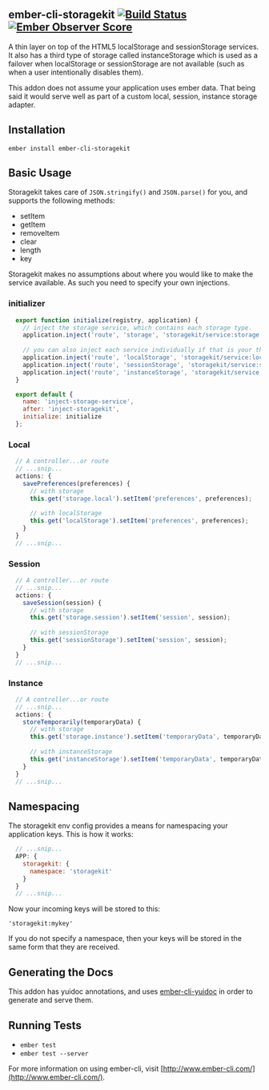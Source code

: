 ## ember-cli-storagekit [![Build Status](https://travis-ci.org/kennethdavidbuck/ember-cli-storagekit.svg?branch=develop)](https://travis-ci.org/kennethdavidbuck/ember-cli-storagekit) [![Ember Observer Score](http://emberobserver.com/badges/ember-cli-storagekit.svg)](http://emberobserver.com/addons/ember-cli-storagekit)

A thin layer on top of the HTML5 localStorage and sessionStorage services. It also has a third type of storage called 
instanceStorage which is used as a failover when localStorage or sessionStorage are not available (such as when a user intentionally disables them).

This addon does not assume your application uses ember data. That being said it would serve well as part of a custom local, session, instance storage adapter.

## Installation

```
ember install ember-cli-storagekit
```

## Basic Usage
Storagekit takes care of ```JSON.stringify()``` and ```JSON.parse()``` for you, and supports the following methods:

* setItem
* getItem
* removeItem
* clear
* length
* key

Storagekit makes no assumptions about where you would like to make the service available. As such you need to specify your own injections.

### initializer
```javascript
  export function initialize(registry, application) {
    // inject the storage service, which contains each storage type.
    application.inject('route', 'storage', 'storagekit/service:storage');
    
    // you can also inject each service individually if that is your thing.
    application.inject('route', 'localStorage', 'storagekit/service:local-storage');
    application.inject('route', 'sessionStorage', 'storagekit/service:session-storage');
    application.inject('route', 'instanceStorage', 'storagekit/service:instance-storage');
  }

  export default {
    name: 'inject-storage-service',
    after: 'inject-storagekit',
    initialize: initialize
  };
```

### Local
```javascript
  // A controller...or route
  // ...snip...
  actions: {
    savePreferences(preferences) {
      // with storage
      this.get('storage.local').setItem('preferences', preferences);
      
      // with localStorage
      this.get('localStorage').setItem('preferences', preferences);
    }
  }
  // ...snip...
```

### Session
```javascript
  // A controller...or route
  // ...snip...
  actions: {
    saveSession(session) {
      // with storage
      this.get('storage.session').setItem('session', session);
    
      // with sessionStorage
      this.get('sessionStorage').setItem('session', session);
    }
  }
  // ...snip...
```

### Instance
```javascript
  // A controller...or route
  // ...snip...
  actions: {
    storeTemporarily(temporaryData) {
      // with storage
      this.get('storage.instance').setItem('temporaryData', temporaryData);
    
      // with instanceStorage
      this.get('instanceStorage').setItem('temporaryData', temporaryData);
    }
  }
  // ...snip...
```

## Namespacing
The storagekit env config provides a means for namespacing your application keys. This is how it works:

```javascript
  // ...snip...
  APP: {
    storagekit: {
      namespace: 'storagekit'
    }
  }
  // ...snip...
```

Now your incoming keys will be stored to this:

```
'storagekit:mykey'
```

If you do not specify a namespace, then your keys will be stored in the same form that they are received.

## Generating the Docs
This addon has yuidoc annotations, and uses [ember-cli-yuidoc](https://github.com/nicoulaj/idea-markdown) in order to generate and serve them.

## Running Tests

* `ember test`
* `ember test --server`

For more information on using ember-cli, visit [http://www.ember-cli.com/](http://www.ember-cli.com/).
